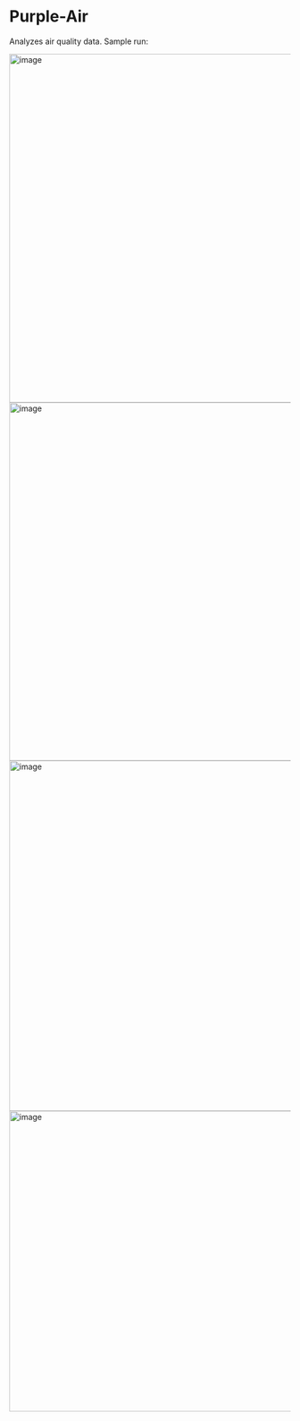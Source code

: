 # Purple-Air
Analyzes air quality data.
Sample run:

<img width="623" alt="image" src="https://user-images.githubusercontent.com/90722645/216138626-6d756472-6b40-409d-af3e-10f8f8b4ba78.png">
<img width="640" alt="image" src="https://user-images.githubusercontent.com/90722645/216138686-727adb28-3342-472e-b35e-5969c6c75e96.png">
<img width="626" alt="image" src="https://user-images.githubusercontent.com/90722645/216138809-6284170f-7ff3-4d4a-9ca2-ccfb24b056d8.png">
<img width="537" alt="image" src="https://user-images.githubusercontent.com/90722645/216138838-b037a6de-985a-4b50-b822-e82ff7799176.png">
